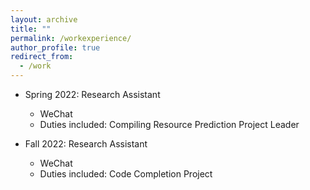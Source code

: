 ```yaml
---
layout: archive
title: ""
permalink: /workexperience/
author_profile: true
redirect_from:
  - /work
---
```


* Spring 2022: Research Assistant
  * WeChat
  * Duties included: Compiling Resource Prediction Project Leader

* Fall 2022: Research Assistant
  * WeChat
  * Duties included: Code Completion Project

